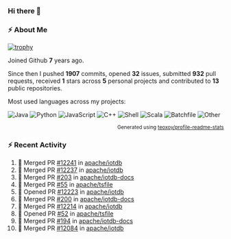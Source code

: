 ### Hi there 👋

### :zap: About Me

[![trophy](https://github-profile-trophy.vercel.app/?username=HTHou&theme=onedark)](https://github.com/ryo-ma/github-profile-trophy)
   
Joined Github **7** years ago.

Since then I pushed **1907** commits, opened **32** issues, submitted **932** pull requests, received **1** stars across **5** personal projects and contributed to **13** public repositories.

Most used languages across my projects:

![Java](https://img.shields.io/static/v1?style=flat-square&label=%E2%A0%80&color=555&labelColor=%23b07219&message=Java%EF%B8%B195.9%25)
![Python](https://img.shields.io/static/v1?style=flat-square&label=%E2%A0%80&color=555&labelColor=%233572A5&message=Python%EF%B8%B10.9%25)
![JavaScript](https://img.shields.io/static/v1?style=flat-square&label=%E2%A0%80&color=555&labelColor=%23f1e05a&message=JavaScript%EF%B8%B10.6%25)
![C++](https://img.shields.io/static/v1?style=flat-square&label=%E2%A0%80&color=555&labelColor=%23f34b7d&message=C%2B%2B%EF%B8%B10.4%25)
![Shell](https://img.shields.io/static/v1?style=flat-square&label=%E2%A0%80&color=555&labelColor=%2389e051&message=Shell%EF%B8%B10.4%25)
![Scala](https://img.shields.io/static/v1?style=flat-square&label=%E2%A0%80&color=555&labelColor=%23c22d40&message=Scala%EF%B8%B10.3%25)
![Batchfile](https://img.shields.io/static/v1?style=flat-square&label=%E2%A0%80&color=555&labelColor=%23C1F12E&message=Batchfile%EF%B8%B10.2%25)
![Other](https://img.shields.io/static/v1?style=flat-square&label=%E2%A0%80&color=555&labelColor=%23ededed&message=Other%EF%B8%B10.8%25)

<p align="right"><sub>Generated using <a href="https://github.com/marketplace/actions/profile-readme-stats">teoxoy/profile-readme-stats</a></sub></p>


<!--![](https://github.com/HTHou/HTHou/blob/output/github-contribution-grid-snake.svg)-->

<!--![Haonan Hou's github stats](https://github-readme-stats.vercel.app/api?username=HTHou&count_private=true&show_icons=true&theme=onedark)-->

<!--![Haonan Hou's wakatime stats](https://github-readme-stats.vercel.app/api/wakatime?username=HTHou&layout=compact&theme=onedark)-->

<!--![Top Langs](https://github-readme-stats.vercel.app/api/top-langs/?username=HTHou&theme=onedark&layout=compact)-->

### :zap: Recent Activity
<!--START_SECTION:activity-->
1. 🎉 Merged PR [#12241](https://github.com/apache/iotdb/pull/12241) in [apache/iotdb](https://github.com/apache/iotdb)
2. 🎉 Merged PR [#12237](https://github.com/apache/iotdb/pull/12237) in [apache/iotdb](https://github.com/apache/iotdb)
3. 🎉 Merged PR [#203](https://github.com/apache/iotdb-docs/pull/203) in [apache/iotdb-docs](https://github.com/apache/iotdb-docs)
4. 🎉 Merged PR [#55](https://github.com/apache/tsfile/pull/55) in [apache/tsfile](https://github.com/apache/tsfile)
5. 💪 Opened PR [#12223](https://github.com/apache/iotdb/pull/12223) in [apache/iotdb](https://github.com/apache/iotdb)
6. 🎉 Merged PR [#200](https://github.com/apache/iotdb-docs/pull/200) in [apache/iotdb-docs](https://github.com/apache/iotdb-docs)
7. 🎉 Merged PR [#12214](https://github.com/apache/iotdb/pull/12214) in [apache/iotdb](https://github.com/apache/iotdb)
8. 💪 Opened PR [#52](https://github.com/apache/tsfile/pull/52) in [apache/tsfile](https://github.com/apache/tsfile)
9. 🎉 Merged PR [#194](https://github.com/apache/iotdb-docs/pull/194) in [apache/iotdb-docs](https://github.com/apache/iotdb-docs)
10. 🎉 Merged PR [#12084](https://github.com/apache/iotdb/pull/12084) in [apache/iotdb](https://github.com/apache/iotdb)
<!--END_SECTION:activity-->

<!--
**HTHou/HTHou** is a ✨ _special_ ✨ repository because its `README.md` (this file) appears on your GitHub profile.

Here are some ideas to get you started:

- 🔭 I’m currently working on ...
- 🌱 I’m currently learning ...
- 👯 I’m looking to collaborate on ...
- 🤔 I’m looking for help with ...
- 💬 Ask me about ...
- 📫 How to reach me: ...
- 😄 Pronouns: ...
- ⚡ Fun fact: ...
-->
